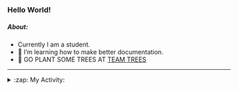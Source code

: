 ### Hello World!

##### About:
- Currently I am a student.
- 🌱 I’m learning how to make better documentation.
- 🌱 GO PLANT SOME TREES AT [TEAM TREES](https://teamtrees.org/)

---
<details>
  <summary>:zap: My Activity:</summary>
  
<!--START_SECTION:waka-->
![Code Time](http://img.shields.io/badge/Code%20Time-1%2C229%20hrs%2057%20mins-blue)

**I'm a Night 🦉** 

```text
🌞 Morning                1968 commits        ███░░░░░░░░░░░░░░░░░░░░░░   10.22 % 
🌆 Daytime                6516 commits        ████████░░░░░░░░░░░░░░░░░   33.85 % 
🌃 Evening                5521 commits        ███████░░░░░░░░░░░░░░░░░░   28.68 % 
🌙 Night                  5246 commits        ███████░░░░░░░░░░░░░░░░░░   27.25 % 
```
📅 **I'm Most Productive on Wednesday** 

```text
Monday                   2682 commits        ███░░░░░░░░░░░░░░░░░░░░░░   13.93 % 
Tuesday                  2644 commits        ███░░░░░░░░░░░░░░░░░░░░░░   13.73 % 
Wednesday                4531 commits        ██████░░░░░░░░░░░░░░░░░░░   23.54 % 
Thursday                 2510 commits        ███░░░░░░░░░░░░░░░░░░░░░░   13.04 % 
Friday                   2040 commits        ███░░░░░░░░░░░░░░░░░░░░░░   10.60 % 
Saturday                 1658 commits        ██░░░░░░░░░░░░░░░░░░░░░░░   08.61 % 
Sunday                   3186 commits        ████░░░░░░░░░░░░░░░░░░░░░   16.55 % 
```


📊 **This Week I Spent My Time On** 

```text
🔥 Editors: 
IntelliJ                 10 hrs 27 mins      █████████████████████████   100.00 % 

🐱‍💻 Projects: 
mysql-java               2 hrs 40 mins       ██████░░░░░░░░░░░░░░░░░░░   25.64 % 
music-api                2 hrs 30 mins       ██████░░░░░░░░░░░░░░░░░░░   23.92 % 
rest-api-example         2 hrs 17 mins       █████░░░░░░░░░░░░░░░░░░░░   21.97 % 
java-springboot-projects 1 hr 12 mins        ███░░░░░░░░░░░░░░░░░░░░░░   11.53 % 
movie                    45 mins             ██░░░░░░░░░░░░░░░░░░░░░░░   07.24 % 
```


 Last Updated on 11/10/2023 21:10:53 UTC
<!--END_SECTION:waka-->
</details>
